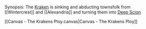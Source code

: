 Synopsis: The [Kraken](https://www.dndbeyond.com/monsters/5195097-kraken) is sinking and abducting townsfolk from [[Wintercrest]] and [[Alexandria]] and turning them into [Deep Scion](https://www.dndbeyond.com/monsters/2560769-deep-scion)

[[Canvas - The Krakens Ploy.canvas|Canvas - The Krakens Ploy]]
